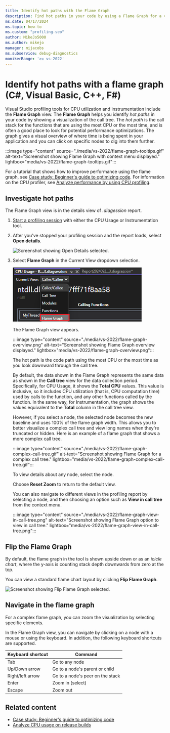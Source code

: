 ```yaml
---
title: Identify hot paths with the Flame Graph
description: Find hot paths in your code by using a Flame Graph for a visual overview of where time is spent in an application and view deeper data for specific nodes.
ms.date: 04/17/2024
ms.topic: how-to
ms.custom: "profiling-seo"
author: MikeJo5000
ms.author: mikejo
manager: mijacobs
ms.subservice: debug-diagnostics
monikerRange: '>= vs-2022'
---
```


# Identify hot paths with a flame graph (C#, Visual Basic, C++, F#)

Visual Studio profiling tools for CPU utilization and instrumentation include the **Flame Graph** view. The **Flame Graph** helps you identify *hot paths* in your code by showing a visualization of the call tree. The *hot path* is the call stack for the functions that are using the most CPU or the most time, and is often a good place to look for potential performance optimizations. The graph gives a visual overview of where time is being spent in your application and you can click on specific nodes to dig into them further.

:::image type="content" source="./media/vs-2022/flame-graph-tooltips.gif" alt-text="Screenshot showing Flame Graph with context menu displayed." lightbox="media/vs-2022/flame-graph-tooltips.gif":::

For a tutorial that shows how to improve performance using the flame graph, see [Case study: Beginner's guide to optimizing code](../profiling/optimize-code-using-profiling-tools.md). For information on the CPU profiler, see [Analyze performance by using CPU profiling](../profiling/cpu-usage.md).

## Investigate hot paths

The Flame Graph view is in the details view of *.diagession* report. 

1. [Start a profiling session](../profiling/cpu-usage.md#collect-cpu-utilization-data) with either the CPU Usage or Instrumentation tool.

1. After you've stopped your profiling session and the report loads, select **Open details**.

   ![Screenshot showing Open Details selected.](./media/vs-2022/flame-graph-open-details.png "Open details view selected")

1. Select **Flame Graph** in the Current View dropdown selection.

   ![Screenshot showing Flame Graph view selected.](./media/vs-2022/flame-graph-view.png "Flame Graph view selected")

   The Flame Graph view appears.

   :::image type="content" source="./media/vs-2022/flame-graph-overview.png" alt-text="Screenshot showing Flame Graph overview displayed." lightbox="media/vs-2022/flame-graph-overview.png":::

   The hot path is the code path using the most CPU or the most time as you look downward through the call tree.

   By default, the data shown in the Flame Graph represents the same data as shown in the **Call tree** view for the data collection period. Specifically, for CPU Usage, it shows the **Total CPU** values. This value is inclusive, so it includes CPU utilization (that is, CPU computation time) used by calls to the function, and any other functions called by the function. In the same way, for Instrumentation, the graph shows the values equivalent to the **Total** column in the call tree view.

   However, if you select a node, the selected node becomes the new baseline and uses 100% of the flame graph width. This allows you to better visualize a complex call tree and view long names when they're truncated or hidden. Here is an example of a flame graph that shows a more complex call tree.

   :::image type="content" source="./media/vs-2022/flame-graph-complex-call-tree.gif" alt-text="Screenshot showing Flame Graph for a complex call tree." lightbox="media/vs-2022/flame-graph-complex-call-tree.gif":::

   To view details about any node, select the node. 

   Choose **Reset Zoom** to return to the default view. 

   You can also navigate to different views in the profiling report by selecting a node, and then choosing an option such as **View in call tree** from the context menu.

   :::image type="content" source="./media/vs-2022/flame-graph-view-in-call-tree.png" alt-text="Screenshot showing Flame Graph option to view in call tree." lightbox="media/vs-2022/flame-graph-view-in-call-tree.png":::

## Flip the Flame Graph

By default, the flame graph in the tool is shown upside down or as an *icicle chart*, where the y-axis is counting stack depth downwards from zero at the top. 

You can view a standard flame chart layout by clicking **Flip Flame Graph**.

![Screenshot showing Flip Flame Graph selected.](./media/vs-2022/flame-graph-flip.png "Flip Flame Graph selected")

## Navigate in the flame graph

For a complex flame graph, you can zoom the visualization by selecting specific elements.

In the Flame Graph view, you can navigate by clicking on a node with a mouse or using the keyboard. In addition, the following keyboard shortcuts are supported.

|Keyboard shortcut|Command|
|-|-|
|Tab|Go to any node|
|Up/Down arrow|Go to a node's parent or child|
|Right/left arrow|Go to a node's peer on the stack|
|Enter|Zoom in (select)|
|Escape|Zoom out|

## Related content

- [Case study: Beginner's guide to optimizing code](../profiling/optimize-code-using-profiling-tools.md)
- [Analyze CPU usage on release builds](../profiling/cpu-usage.md)